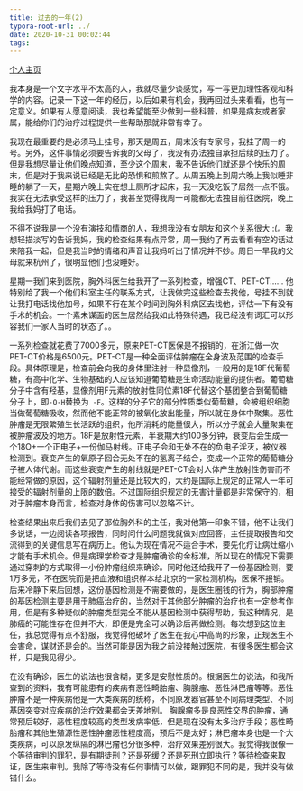 ```yaml
---
title: 过去的一年(2)
typora-root-url: ../
date: 2020-10-31 00:02:44
tags:
---
```


[个人主页](https://lzlz000.github.io)

我本身是一个文字水平不太高的人，我就尽量少谈感觉，写一写更加理性客观和科学的内容。记录一下这一年的经历，以后如果有机会，我再回过头来看看，也有一定意义。如果有人愿意阅读，我也希望能至少做到一些科普，如果是病友或者家属，能给你们的治疗过程提供一些帮助那就非常有幸了。

我现在最重要的是必须马上挂号，那天是周五，周末没有专家号，我挂了周一的号。另外，这件事情必须要告诉我的父母了，我没有办法独自承担后续的压力了。但是我想尽量让他们晚点知道，至少这个周末，我不告诉他们就还是个快乐的周末，但是对于我来说已经是无比的恐惧和煎熬了。从周五晚上到周六晚上我似睡非睡的躺了一天，星期六晚上实在想上厕所才起床，我一天没吃饭了居然一点不饿。我实在无法承受这样的压力了，我甚至觉得我周一可能都无法独自前往医院，晚上我给我妈打了电话。

不得不说我是一个没有演技和情商的人，我想我没有女朋友和这个关系很大 :(。我想轻描淡写的告诉我妈，我的检查结果有点异常，周一我约了再去看看有空的话过来陪我一起，但是我当时的情绪和声音让我妈听出了情况并不妙。周日一早我的父母就来杭州了，很明显他们也没睡好。

星期一我们来到医院，胸外科医生给我开了一系列检查，增强CT、PET-CT...... 他特别给了我一个他们科室主任的联系方式，让我做完这些检查去找他，号挂不到就让我打电话找他加号，如果不行在某个时间到胸外科病区去找他，评估一下有没有手术的机会。一个素未谋面的医生居然给我如此特殊待遇，我已经没有词汇可以形容我们一家人当时的状态了。。

一系列检查就花费了7000多元，原来PET-CT医保是不报销的，在浙江做一次PET-CT价格是6500元。PET-CT是一种全面评估肿瘤在全身波及范围的检查手段。具体原理是，检查前会向我的身体里注射一种显像剂，一般用的是18F代葡萄糖，有高中化学、生物基础的人应该知道葡萄糖是生命活动能量的提供者。葡萄糖分子中含有羟基，显像剂用F元素的放射性同位素18F代替这个基团整合到葡萄糖分子上，即```-O-H```替换为``` -F```。这样的分子它的部分性质类似葡萄糖，会被组织细胞当做葡萄糖吸收，然而他不能正常的被氧化放出能量，所以就在身体中聚集。恶性肿瘤是无限繁殖生长活跃的组织，他所消耗的能量很大，所以分子就会大量聚集在被肿瘤波及的地方。18F是放射性元素，半衰期大约100多分钟，衰变后会生成一个18O+一个正电子+一份伽马射线。正电子会和无处不在的负电子淫灭，被仪器检测到。衰变产生的氧原子回合无处不在的氢离子结合，变成一个正常的葡萄糖分子被人体代谢。而这些衰变产生的射线就是PET-CT会对人体产生放射性伤害而不能经常做的原因，这个辐射剂量还是比较大的，大约是国际上规定的正常人一年可接受的辐射剂量的上限的数倍。不过国际组织规定的无害计量都是非常保守的，相对于肿瘤本身而言，检查对身体的伤害可以忽略不计。

检查结果出来后我们去见了那位胸外科的主任，我对他第一印象不错，他不让我们多说话，一边阅读各项报告，同时问什么问题我就做对应回答，主任提取报告和交流得到的关键信息写在病历上。他认为现在情况不适合手术，要先化疗让病灶缩小才能有手术机会。但是病理学检查才是肿瘤确诊的金标准，所以现在的情况下需要通过穿刺的方式取得一小份肿瘤组织来确诊。同时他还给我开了一份基因检测，要1万多元，不在医院而是把血液和组织样本给北京的一家检测机构，医保不报销。后来冷静下来后回想，这份基因检测是不需要做的，是医生圈钱的行为，胸部肿瘤的基因检测主要是用于肺癌治疗的，当然对于其他部分肿瘤的治疗也有一定参考作用，但是有多种疑似的肿瘤类型完全不能从基因检测中获得帮助，我这种情况，是肺癌的可能性存在但并不大，即便是完全可以确诊后再做检测。每次想到这位主任，我总觉得有点不舒服，我觉得他破坏了医生在我心中高尚的形象，正规医生不会害命，谋财还是会的。当然可能是因为我之前没接触过医院，有很多医生都会这样，只是我见得少。

在没有确诊，医生的说法也很含糊，更多是安慰性质的。根据医生的说法，和我所查到的资料，我有可能患有的疾病有恶性畸胎瘤、胸腺瘤、恶性淋巴瘤等等。恶性肿瘤不是一种疾病他是一大类疾病的统称，不同原发器官甚至不同病理类型、不同基因突变对应疾病的治疗效果都会天差地别。 胸腺瘤多是良恶性交界的肿瘤，通常预后较好，恶性程度较高的类型发病率低，但是现在没有太多治疗手段；恶性畸胎瘤和其他生殖源性恶性肿瘤恶性程度高，预后不是太好；淋巴瘤本身也是一个大类疾病，可以原发纵隔的淋巴瘤也分很多种，治疗效果差别很大。我觉得我很像一个等待审判的罪犯，是有期徒刑？还是死缓？还是死刑立即执行？等待检查来取证，医生来审判。我除了等待没有任何事情可以做，跟罪犯不同的是，我并没有做错什么。